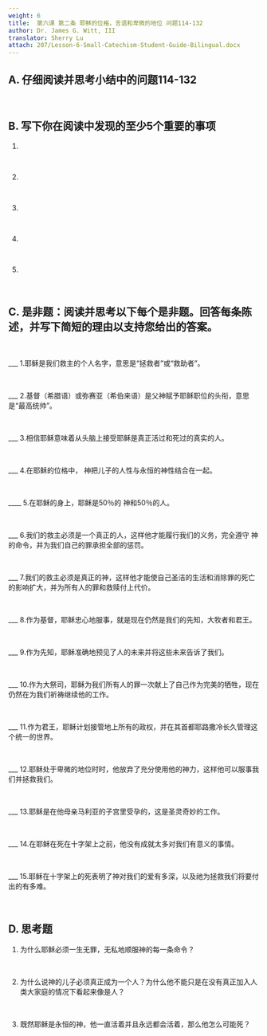 ```yaml
---
weight: 6
title:  第六课 第二条 耶稣的位格，言语和卑微的地位 问题114-132
author: Dr. James G. Witt, III
translator: Sherry Lu
attach: 207/Lesson-6-Small-Catechism-Student-Guide-Bilingual.docx
---
```

## A. 仔细阅读并思考小结中的问题114-132

&nbsp;

## B. 写下你在阅读中发现的至少5个重要的事项

1.

 &nbsp;

2.

 &nbsp;

3.

 &nbsp;

4.

 &nbsp;

5.

 &nbsp;

## C. 是非题：阅读并思考以下每个是非题。回答每条陈述，并写下简短的理由以支持您给出的答案。

 &nbsp;

___ 1.耶稣是我们救主的个人名字，意思是“拯救者”或“救助者”。

 &nbsp;

___ 2.基督（希腊语）或弥赛亚（希伯来语）是父神赋予耶稣职位的头衔，意思是“最高统帅”。

 &nbsp;

___ 3.相信耶稣意味着从头脑上接受耶稣是真正活过和死过的真实的人。

 &nbsp;

___ 4.在耶稣的位格中， 神把儿子的人性与永恒的神性结合在一起。

 &nbsp;

____ 5.在耶稣的身上，耶稣是50％的 神和50％的人。

 &nbsp;

___ 6.我们的救主必须是一个真正的人，这样他才能履行我们的义务，完全遵守 神的命令，并为我们自己的罪承担全部的惩罚。

 &nbsp;

___ 7.我们的救主必须是真正的神，这样他才能使自己圣洁的生活和消除罪的死亡的影响扩大，并为所有人的罪和救赎付上代价。

 &nbsp;

___ 8.作为基督，耶稣忠心地服事，就是现在仍然是我们的先知，大牧者和君王。

 &nbsp;

___ 9.作为先知，耶稣准确地预见了人的未来并将这些未来告诉了我们。

 &nbsp;

___ 10.作为大祭司，耶稣为我们所有人的罪一次献上了自己作为完美的牺牲，现在仍然在为我们祈祷继续他的工作。

 &nbsp;

___ 11.作为君王，耶稣计划接管地上所有的政权，并在其首都耶路撒冷长久管理这个统一的世界。

 &nbsp;

___ 12.耶稣处于卑微的地位时时，他放弃了充分使用他的神力，这样他可以服事我们并拯救我们。

 &nbsp;

___ 13.耶稣是在他母亲马利亚的子宫里受孕的，这是圣灵奇妙的工作。

 &nbsp;

___ 14.在耶稣在死在十字架上之前，他没有成就太多对我们有意义的事情。

 &nbsp;

___ 15.耶稣在十字架上的死表明了神对我们的爱有多深，以及祂为拯救我们将要付出的有多难。

 &nbsp;

## D. 思考题

1. 为什么耶稣必须一生无罪，无私地顺服神的每一条命令？

 &nbsp;

2. 为什么说神的儿子必须真正成为一个人？为什么他不能只是在没有真正加入人类大家庭的情况下看起来像是人？

 &nbsp;

3. 既然耶稣是永恒的神，他一直活着并且永远都会活着，那么他怎么可能死？
 
 &nbsp;
